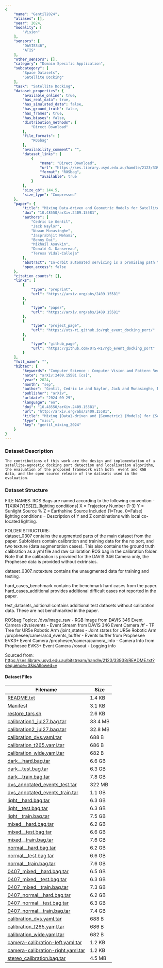 ```yaml
---
{
    "name": "Gentil2024",
    "aliases": [],
    "year": 2024,
    "modality": [
        "Vision"
    ],
    "sensors": [
        "DAVIS346",
        "ATIS"
    ],
    "other_sensors": [],
    "category": "Domain Specific Application",
    "subcategory": [
        "Space Datasets",
        "Satellite Docking"
    ],
    "task": "Satellite Docking",
    "dataset_properties": {
        "available_online": true,
        "has_real_data": true,
        "has_simulated_data": false,
        "has_ground_truth": false,
        "has_frames": true,
        "has_biases": false,
        "distribution_methods": [
            "Direct Download"
        ],
        "file_formats": [
            "ROSbag"
        ],
        "availability_comment": "",
        "dataset_links": [
            {
                "name": "Direct Download",
                "url": "https://ses.library.usyd.edu.au/handle/2123/33938",
                "format": "ROSbag",
                "available": true
            }
        ],
        "size_gb": 144.5,
        "size_type": "Compressed"
    },
    "paper": {
        "title": "Mixing Data-driven and Geometric Models for Satellite Docking Port State Estimation using an RGB or Event Camera",
        "doi": "10.48550/arXiv.2409.15581",
        "authors": [
            "Cedric Le Gentil",
            "Jack Naylor",
            "Nuwan Munasinghe",
            "Jasprabhjit Mehami",
            "Benny Dai",
            "Mikhail Asavkin",
            "Donald G. Dansereau",
            "Teresa Vidal-Calleja"
        ],
        "abstract": "In-orbit automated servicing is a promising path towards lowering the cost of satellite operations and reducing the amount of orbital debris. For this purpose, we present a pipeline for automated satellite docking port detection and state estimation using monocular vision data from standard RGB sensing or an event camera. Rather than taking snapshots of the environment, an event camera has independent pixels that asynchronously respond to light changes, offering advantages such as high dynamic range, low power consumption and latency, etc. This work focuses on satellite-agnostic operations (only a geometric knowledge of the actual port is required) using the recently released Lockheed Martin Mission Augmentation Port (LM-MAP) as the target. By leveraging shallow data-driven techniques to preprocess the incoming data to highlight the LM-MAP's reflective navigational aids and then using basic geometric models for state estimation, we present a lightweight and data-efficient pipeline that can be used independently with either RGB or event cameras. We demonstrate the soundness of the pipeline and perform a quantitative comparison of the two modalities based on data collected with a photometrically accurate test bench that includes a robotic arm to simulate the target satellite's uncontrolled motion.",
        "open_access": false
    },
    "citation_counts": [],
    "links": [
        {
            "type": "preprint",
            "url": "https://arxiv.org/abs/2409.15581"
        },
        {
            "type": "paper",
            "url": "https://arxiv.org/abs/2409.15581"
        },
        {
            "type": "project_page",
            "url": "https://uts-ri.github.io/rgb_event_docking_port/"
        },
        {
            "type": "github_page",
            "url": "https://github.com/UTS-RI/rgb_event_docking_port"
        }
    ],
    "full_name": "",
    "bibtex": {
        "keywords": "Computer Science - Computer Vision and Pattern Recognition, Computer Science - Robotics",
        "note": "arXiv:2409.15581 [cs]",
        "year": 2024,
        "month": "sep",
        "author": "Gentil, Cedric Le and Naylor, Jack and Munasinghe, Nuwan and Mehami, Jasprabhjit and Dai, Benny and Asavkin, Mikhail and Dansereau, Donald G. and Vidal-Calleja, Teresa",
        "publisher": "arXiv",
        "urldate": "2024-09-29",
        "language": "en",
        "doi": "10.48550/arXiv.2409.15581",
        "url": "http://arxiv.org/abs/2409.15581",
        "title": "Mixing {Data}-driven and {Geometric} {Models} for {Satellite} {Docking} {Port} {State} {Estimation} using an {RGB} or {Event} {Camera}",
        "type": "misc",
        "key": "gentil_mixing_2024"
    }
}
---
```



### Dataset Description
`The contributions of this work are the design and implementation of a satellite-agnostic docking port detection and localisation algorithm, the evaluation of the proposed framework with both  event and RGB data, and the open source release of the datasets used in the evaluation.`

### Dataset Structure

FILE NAMES:		ROS Bags are named according to the following convention -
			T[X]_RA_[Y]_ES_[Z]_[lighting conditions]
			X = Trajectory Number (1-3)
			Y = Sunlight Source %
			Z = Earthshine Source Included (1=True, 0=False)
			lighting conditions = Description of Y and Z combinations with local co-located lighting.


FOLDER STRUCTURE:	 
dataset_0307 contains the augmented parts of the main dataset from the paper. Subfolders contain calibration and training data for the no port, and two texture (data augmentation cases). This also contains the ground truth calibration as a yml file and raw calibration ROS bag in the calibration folder. Note that the calibration is provided for the DAVIS 346 Camera only, the Prophesee data is provided without extrinsics.

dataset_0307_notexture contains the unaugmented data for training and testing.

hard_cases_benchmark contains the benchmark hard cases from the paper. hard_cases_additional provides additional difficult cases not reported in the paper.

test_datasets_aditional contains additional test datasets without calibration data. These are not benchmarked in the paper.

ROSbag Topics:
/dvs/image_raw - RGB Image from DAVIS 346 Event Camera
/dvs/events - Event Stream from DAVIS 346 Event Camera
/tf - TF Tree for UR5e Robotic Arm
/joint_states - Joint states for UR5e Robotic Arm
/prophesee/camera/cd_events_buffer - Events buffer from Prophesee EVK3+ Event Camera
/prophesee/camera/camera_info - Camera Info from Prophesee EVK3+ Event Camera
/rosout - Logging info

Sourced from: https://ses.library.usyd.edu.au/bitstream/handle/2123/33938/README.txt?sequence=3&isAllowed=y

#### Dataset Files

| Filename                                                                                          | Size     |
|---------------------------------------------------------------------------------------------------|----------|
| [README.txt](https://ses.library.usyd.edu.au/bitstream/handle/2123/33938/README.txt)              | 1.4 KB   |
| [Manifest](https://ses.library.usyd.edu.au/bitstream/handle/2123/33938/Manifest)                  | 3.1 KB   |
| [restore_tars.sh](https://ses.library.usyd.edu.au/bitstream/handle/2123/33938/restore_tars.sh)    | 2.6 KB   |
| [calibration1_jul27.bag.tar](https://ses.library.usyd.edu.au/bitstream/handle/2123/33938/dataset_0307__calibration__calibration1_jul27.bag.tar)  | 33.4 MB  |
| [calibration2_jul27.bag.tar](https://ses.library.usyd.edu.au/bitstream/handle/2123/33938/dataset_0307__calibration__calibration2_jul27.bag.tar)  | 32.8 MB  |
| [calibration_dvs.yaml.tar](https://ses.library.usyd.edu.au/bitstream/handle/2123/33938/dataset_0307__camera-to-robot-calibration_dvs.yaml.tar)   | 688 B    |
| [calibration_t265.yaml.tar](https://ses.library.usyd.edu.au/bitstream/handle/2123/33938/dataset_0307__camera-to-robot-calibration_t265.yaml.tar) | 686 B    |
| [calibration_wide.yaml.tar](https://ses.library.usyd.edu.au/bitstream/handle/2123/33938/dataset_0307__camera-to-robot-calibration_wide.yaml.tar) | 682 B    |
| [dark__hard.bag.tar](https://ses.library.usyd.edu.au/bitstream/handle/2123/33938/dataset_0307__dark__hard.bag.tar)                             | 6.6 GB   |
| [dark__test.bag.tar](https://ses.library.usyd.edu.au/bitstream/handle/2123/33938/dataset_0307__dark__test.bag.tar)                             | 6.3 GB   |
| [dark__train.bag.tar](https://ses.library.usyd.edu.au/bitstream/handle/2123/33938/dataset_0307__dark__train.bag.tar)                           | 7.8 GB   |
| [dvs_annotated_events_test.tar](https://ses.library.usyd.edu.au/bitstream/handle/2123/33938/dataset_0307__dvs_annotated_events_test.tar)        | 322 MB   |
| [dvs_annotated_events_train.tar](https://ses.library.usyd.edu.au/bitstream/handle/2123/33938/dataset_0307__dvs_annotated_events_train.tar)      | 1.1 GB   |
| [light__hard.bag.tar](https://ses.library.usyd.edu.au/bitstream/handle/2123/33938/dataset_0307__light__hard.bag.tar)                           | 6.3 GB   |
| [light__test.bag.tar](https://ses.library.usyd.edu.au/bitstream/handle/2123/33938/dataset_0307__light__test.bag.tar)                           | 6.3 GB   |
| [light__train.bag.tar](https://ses.library.usyd.edu.au/bitstream/handle/2123/33938/dataset_0307__light__train.bag.tar)                         | 7.5 GB   |
| [mixed__hard.bag.tar](https://ses.library.usyd.edu.au/bitstream/handle/2123/33938/dataset_0307__mixed__hard.bag.tar)                           | 6.2 GB   |
| [mixed__test.bag.tar](https://ses.library.usyd.edu.au/bitstream/handle/2123/33938/dataset_0307__mixed__test.bag.tar)                           | 6.6 GB   |
| [mixed__train.bag.tar](https://ses.library.usyd.edu.au/bitstream/handle/2123/33938/dataset_0307__mixed__train.bag.tar)                         | 7.6 GB   |
| [normal__hard.bag.tar](https://ses.library.usyd.edu.au/bitstream/handle/2123/33938/dataset_0307__normal__hard.bag.tar)                         | 6.2 GB   |
| [normal__test.bag.tar](https://ses.library.usyd.edu.au/bitstream/handle/2123/33938/dataset_0307__normal__test.bag.tar)                         | 6.6 GB   |
| [normal__train.bag.tar](https://ses.library.usyd.edu.au/bitstream/handle/2123/33938/dataset_0307__normal__train.bag.tar)                       | 7.6 GB   |
| [0407_mixed__hard.bag.tar](https://ses.library.usyd.edu.au/bitstream/handle/2123/33938/dataset_0407__mixed__hard.bag.tar)                      | 6.5 GB   |
| [0407_mixed__test.bag.tar](https://ses.library.usyd.edu.au/bitstream/handle/2123/33938/dataset_0407__mixed__test.bag.tar)                      | 6.3 GB   |
| [0407_mixed__train.bag.tar](https://ses.library.usyd.edu.au/bitstream/handle/2123/33938/dataset_0407__mixed__train.bag.tar)                    | 7.3 GB   |
| [0407_normal__hard.bag.tar](https://ses.library.usyd.edu.au/bitstream/handle/2123/33938/dataset_0407__normal__hard.bag.tar)                    | 6.2 GB   |
| [0407_normal__test.bag.tar](https://ses.library.usyd.edu.au/bitstream/handle/2123/33938/dataset_0407__normal__test.bag.tar)                    | 6.3 GB   |
| [0407_normal__train.bag.tar](https://ses.library.usyd.edu.au/bitstream/handle/2123/33938/dataset_0407__normal__train.bag.tar)                  | 7.4 GB   |
| [calibration_dvs.yaml.tar](https://ses.library.usyd.edu.au/bitstream/handle/2123/33938/dataset_calibration__camera-to-robot-calibration_dvs.yaml.tar)     | 688 B    |
| [calibration_t265.yaml.tar](https://ses.library.usyd.edu.au/bitstream/handle/2123/33938/dataset_calibration__camera-to-robot-calibration_t265.yaml.tar)   | 686 B    |
| [calibration_wide.yaml.tar](https://ses.library.usyd.edu.au/bitstream/handle/2123/33938/dataset_calibration__camera-to-robot-calibration_wide.yaml.tar)   | 682 B    |
| [camera-calibration-left.yaml.tar](https://ses.library.usyd.edu.au/bitstream/handle/2123/33938/dataset_calibration__camera-calibration-left.yaml.tar)     | 1.2 KB   |
| [camera-calibration-right.yaml.tar](https://ses.library.usyd.edu.au/bitstream/handle/2123/33938/dataset_calibration__camera-calibration-right.yaml.tar)   | 1.2 KB   |
| [stereo_calibration.bag.tar](https://ses.library.usyd.edu.au/bitstream/handle/2123/33938/dataset_calibration__stereo_calibration.bag.tar)                | 4.5 MB   |